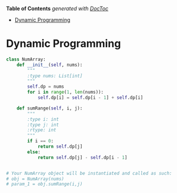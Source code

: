 <!-- START doctoc generated TOC please keep comment here to allow auto update -->
<!-- DON'T EDIT THIS SECTION, INSTEAD RE-RUN doctoc TO UPDATE -->
**Table of Contents**  *generated with [DocToc](https://github.com/thlorenz/doctoc)*

- [Dynamic Programming](#dynamic-programming)

<!-- END doctoc generated TOC please keep comment here to allow auto update -->

# Dynamic Programming

```python
class NumArray:
    def __init__(self, nums):
        """
        :type nums: List[int]
        """
        self.dp = nums
        for i in range(1, len(nums)):
            self.dp[i] = self.dp[i - 1] + self.dp[i]

    def sumRange(self, i, j):
        """
        :type i: int
        :type j: int
        :rtype: int
        """
        if i == 0:
            return self.dp[j]
        else:
            return self.dp[j] - self.dp[i - 1]


# Your NumArray object will be instantiated and called as such:
# obj = NumArray(nums)
# param_1 = obj.sumRange(i,j)
```
